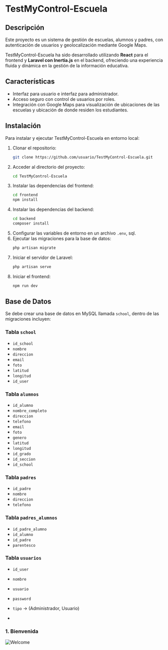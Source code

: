 # TestMyControl-Escuela

## Descripción
Este proyecto es un sistema de gestión de escuelas, alumnos y padres, con autenticación de usuarios y geolocalización mediante Google Maps.

TestMyControl-Escuela ha sido desarrollado utilizando **React** para el frontend y **Laravel con Inertia.js** en el backend, ofreciendo una experiencia fluida y dinámica en la gestión de la información educativa.

## Características
- Interfaz para usuario e interfaz para administrador.
- Acceso seguro con control de usuarios por roles.
- Integración con Google Maps para visualización de ubicaciones de las escuelas y ubicación de 
donde residen los estudiantes.

## Instalación
Para instalar y ejecutar TestMyControl-Escuela en entorno local:

1. Clonar el repositorio:
   ```bash
   git clone https://github.com/usuario/TestMyControl-Escuela.git
   ```
2. Acceder al directorio del proyecto:
   ```bash
   cd TestMyControl-Escuela
   ```
3. Instalar las dependencias del frontend:
   ```bash
   cd frontend
   npm install
   ```
4. Instalar las dependencias del backend:
   ```bash
   cd backend
   composer install
   ```
5. Configurar las variables de entorno en un archivo `.env`, sql.
6. Ejecutar las migraciones para la base de datos:
   ```bash
   php artisan migrate
   ```
7. Iniciar el servidor de Laravel:
   ```bash
   php artisan serve
   ```
8. Iniciar el frontend:
   ```bash
   npm run dev
   ```



## Base de Datos
Se debe crear una base de datos en MySQL llamada `school`, dentro de las migraciones incluyen:

### Tabla `school`
- `id_school`
- `nombre`
- `direccion`
- `email`
- `foto`
- `latitud`
- `longitud`
- `id_user`

### Tabla `alumnos`
- `id_alumno`
- `nombre_completo`
- `direccion`
- `telefono`
- `email`
- `foto`
- `genero`
- `latitud`
- `longitud`
- `id_grado`
- `id_seccion`
- `id_school`

### Tabla `padres`
- `id_padre`
- `nombre`
- `direccion`
- `telefono`

### Tabla `padres_alumnos`
- `id_padre_alumno`
- `id_alumno`
- `id_padre`
- `parentesco`

### Tabla `usuarios`
- `id_user`
- `nombre`
- `usuario`
- `password`
- `tipo` -> (Administrador, Usuario)

- 
### 1. Bienvenida 
![Welcome](https://github.com/user-attachments/assets/e9b87872-2be6-494d-856a-cf61ae97f3fb)


